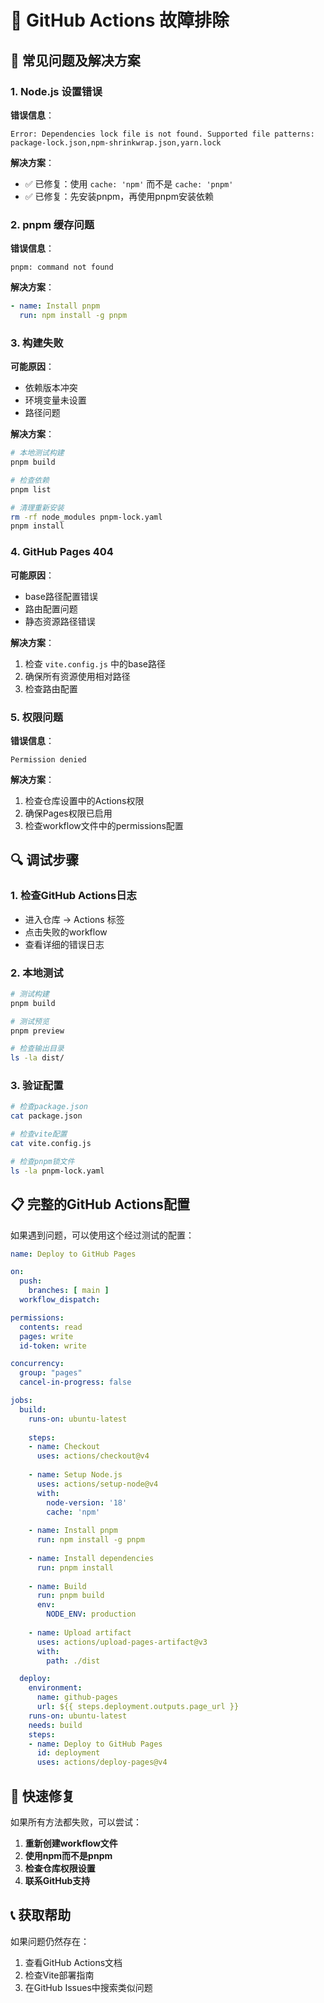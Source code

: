 # 🔧 GitHub Actions 故障排除

## 🐛 常见问题及解决方案

### 1. Node.js 设置错误

**错误信息**：

```
Error: Dependencies lock file is not found. Supported file patterns: package-lock.json,npm-shrinkwrap.json,yarn.lock
```

**解决方案**：

- ✅ 已修复：使用 `cache: 'npm'` 而不是 `cache: 'pnpm'`
- ✅ 已修复：先安装pnpm，再使用pnpm安装依赖

### 2. pnpm 缓存问题

**错误信息**：

```
pnpm: command not found
```

**解决方案**：

```yaml
- name: Install pnpm
  run: npm install -g pnpm
```

### 3. 构建失败

**可能原因**：

- 依赖版本冲突
- 环境变量未设置
- 路径问题

**解决方案**：

```bash
# 本地测试构建
pnpm build

# 检查依赖
pnpm list

# 清理重新安装
rm -rf node_modules pnpm-lock.yaml
pnpm install
```

### 4. GitHub Pages 404

**可能原因**：

- base路径配置错误
- 路由配置问题
- 静态资源路径错误

**解决方案**：

1. 检查 `vite.config.js` 中的base路径
2. 确保所有资源使用相对路径
3. 检查路由配置

### 5. 权限问题

**错误信息**：

```
Permission denied
```

**解决方案**：

1. 检查仓库设置中的Actions权限
2. 确保Pages权限已启用
3. 检查workflow文件中的permissions配置

## 🔍 调试步骤

### 1. 检查GitHub Actions日志

- 进入仓库 → Actions 标签
- 点击失败的workflow
- 查看详细的错误日志

### 2. 本地测试

```bash
# 测试构建
pnpm build

# 测试预览
pnpm preview

# 检查输出目录
ls -la dist/
```

### 3. 验证配置

```bash
# 检查package.json
cat package.json

# 检查vite配置
cat vite.config.js

# 检查pnpm锁文件
ls -la pnpm-lock.yaml
```

## 📋 完整的GitHub Actions配置

如果遇到问题，可以使用这个经过测试的配置：

```yaml
name: Deploy to GitHub Pages

on:
  push:
    branches: [ main ]
  workflow_dispatch:

permissions:
  contents: read
  pages: write
  id-token: write

concurrency:
  group: "pages"
  cancel-in-progress: false

jobs:
  build:
    runs-on: ubuntu-latest
    
    steps:
    - name: Checkout
      uses: actions/checkout@v4
      
    - name: Setup Node.js
      uses: actions/setup-node@v4
      with:
        node-version: '18'
        cache: 'npm'
        
    - name: Install pnpm
      run: npm install -g pnpm
        
    - name: Install dependencies
      run: pnpm install
      
    - name: Build
      run: pnpm build
      env:
        NODE_ENV: production
        
    - name: Upload artifact
      uses: actions/upload-pages-artifact@v3
      with:
        path: ./dist

  deploy:
    environment:
      name: github-pages
      url: ${{ steps.deployment.outputs.page_url }}
    runs-on: ubuntu-latest
    needs: build
    steps:
    - name: Deploy to GitHub Pages
      id: deployment
      uses: actions/deploy-pages@v4
```

## 🚀 快速修复

如果所有方法都失败，可以尝试：

1. **重新创建workflow文件**
2. **使用npm而不是pnpm**
3. **检查仓库权限设置**
4. **联系GitHub支持**

## 📞 获取帮助

如果问题仍然存在：

1. 查看GitHub Actions文档
2. 检查Vite部署指南
3. 在GitHub Issues中搜索类似问题

